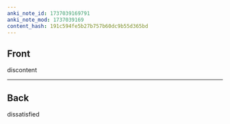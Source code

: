 ```yaml
---
anki_note_id: 1737039169791
anki_note_mod: 1737039169
content_hash: 191c594fe5b27b757b60dc9b55d365bd
---
```


## Front

discontent

<hr/>

## Back

dissatisfied
